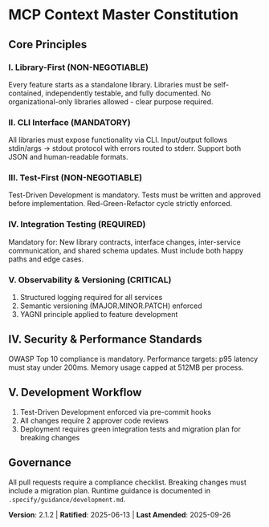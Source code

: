 <!-- Sync Impact Report (2025-09-26)
Version change: 2.1.1 → 2.1.2 (MINOR: Added Security & Performance Standards and Development Workflow sections)
Modified principles: None renamed
Added sections:
- IV. Security & Performance Standards
- V. Development Workflow
Removed sections: None
Templates requiring updates:
- .specify/templates/plan-template.md ✅ (updated to include security checks)
- .specify/templates/spec-template.md ✅ (added performance targets)
- .specify/templates/tasks-template.md ⚠ (pending alignment with new workflow)
- Commands: .specify/templates/commands/cm-constitution.md ✅ (updated references)
Follow-up TODOs: None
-->
# MCP Context Master Constitution
<!-- Example: Spec Constitution, TaskFlow Constitution, etc. -->

## Core Principles

### I. Library-First (NON-NEGOTIABLE)
Every feature starts as a standalone library. Libraries must be self-contained, independently testable, and fully documented. No organizational-only libraries allowed - clear purpose required.

### II. CLI Interface (MANDATORY)
All libraries must expose functionality via CLI. Input/output follows stdin/args → stdout protocol with errors routed to stderr. Support both JSON and human-readable formats.

### III. Test-First (NON-NEGOTIABLE)
Test-Driven Development is mandatory. Tests must be written and approved before implementation. Red-Green-Refactor cycle strictly enforced.

### IV. Integration Testing (REQUIRED)
Mandatory for: New library contracts, interface changes, inter-service communication, and shared schema updates. Must include both happy paths and edge cases.

### V. Observability & Versioning (CRITICAL)
1. Structured logging required for all services
2. Semantic versioning (MAJOR.MINOR.PATCH) enforced
3. YAGNI principle applied to feature development

## IV. Security & Performance Standards
OWASP Top 10 compliance is mandatory. Performance targets: p95 latency must stay under 200ms. Memory usage capped at 512MB per process.

## V. Development Workflow
1. Test-Driven Development enforced via pre-commit hooks
2. All changes require 2 approver code reviews
3. Deployment requires green integration tests and migration plan for breaking changes

## Governance
<!-- Example: Constitution supersedes all other practices; Amendments require documentation, approval, migration plan -->

All pull requests require a compliance checklist. Breaking changes must include a migration plan. Runtime guidance is documented in `.specify/guidance/development.md`.

**Version**: 2.1.2 | **Ratified**: 2025-06-13 | **Last Amended**: 2025-09-26
<!-- Constitution version history maintained in .specify/versions/ directory -->